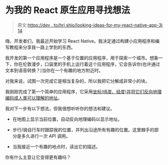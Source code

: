 # 为我的 React 原生应用寻找想法

> 原文:[https://dev . to/hri shio/looking-ideas-for-my-react-native-app-3j 14](https://dev.to/hrishio/looking-for-ideas-for-my-react-native-app-3j14)

嗨，开发者们，我最近开始学习 React Native。我决定通过构建小应用程序和编写教程来分享我一路上学到的东西。

我开发的第一个应用程序是一个基于位置的应用程序，用于探索一个城市。想象一下，你在伦敦漫步，口袋里的手机上运行着这个应用程序，它会告诉你(也许通过文本到语音转换？)当你在一个有趣的地方附近时。

对我来说，试图一次完成它是相当复杂的，所以我把它分解成非常小的块。

我刚刚完成了第一个简单的应用程序，它采用[坐标(纬度、经度)并将它们反向地理编码成人类可以理解的地址](https://learnetto.com/tutorials/how-to-build-a-location-based-app-in-react-native-part-1)。

我对下一步有以下想法，但我很想听听你的想法和建议。

*   在地图上显示当前位置，自动反向地理编码以显示地址。

*   步行/骑自行车时跟踪我的位置，并列出沿途所有有趣的位置。这里棘手的部分是多久进行一次 API 调用。

*   当我接近一个有趣的地点时，读出它的描述。

你有什么主意让它变得更有趣吗？